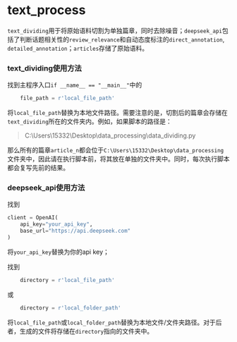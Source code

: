 # text_process

`text_dividing`用于将原始语料切割为单独篇章，同时去除噪音；`deepseek_api`包括了判断话题相关性的`review_relevance`和自动态度标注的`direct_annotation`, `detailed_annotation`；`articles`存储了原始语料。

### text_dividing使用方法

找到主程序入口`if __name__ == "__main__"`中的

```python
    file_path = r'local_file_path'
```

将`local_file_path`替换为本地文件路径。需要注意的是，切割后的篇章会存储在`text_dividing`所在的文件夹内。例如，如果脚本的路径是：

> C:\Users\15332\Desktop\data_processing\data_dividing.py

那么所有的篇章`article_n`都会位于`C:\Users\15332\Desktop\data_processing`文件夹中，因此请在执行脚本前，将其放在单独的文件夹中。同时，每次执行脚本都会复写先前的结果。

### deepseek_api使用方法

找到

```python
client = OpenAI(
    api_key="your_api_key",
    base_url="https://api.deepseek.com"
)
```

将`your_api_key`替换为你的api key；

找到

```python
    directory = r'local_file_path'
```

或

```python
    directory = r'local_folder_path'
```

将`local_file_path`或`local_folder_path`替换为本地文件/文件夹路径。对于后者，生成的文件将存储在`directory`指向的文件夹中。
